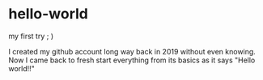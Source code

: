 # hello-world
my first try ; ) 

I created my github account long way back in 2019 without even knowing. Now I came back to fresh start everything from its basics as it says "Hello world!!"
